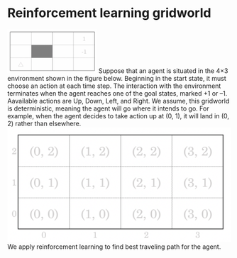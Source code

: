 # Reinforcement learning gridworld
<img src='gridworld.png' height="40%" width="40%">
Suppose that an agent is situated in the 4×3 environment shown in the figure below. Beginning
in the start state, it must choose an action at each time step. The interaction with the environment
terminates when the agent reaches one of the goal states, marked +1 or –1. Aavailable actions are Up, Down, Left, and Right. We assume, this gridworld is deterministic, meaning  the agent will go where it intends to go. For example, when the agent decides to take action up at (0, 1), it will land in (0, 2) rather than elsewhere. 
<img src='gridworld_coded.png'  height=\"40%\" width=\"42%\"

We apply reinforcement learning to find best traveling path for the agent. 

